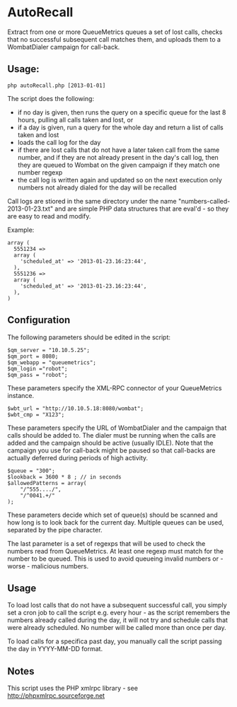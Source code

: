 AutoRecall
==========

Extract from one or more QueueMetrics queues a set of lost calls, checks that no successful 
subsequent call matches them, and uploads them to a WombatDialer campaign for call-back.

Usage:
------

    php autoRecall.php [2013-01-01]

The script does the following:

- if no day is given, then runs the query on a specific queue for the last 8 hours, pulling all 
  calls taken and lost, or
- if a day is given, run a query for the whole day and return a list of calls taken and lost
- loads the call log for the day
- if there are lost calls that do not have a later taken call from the same number,
  and if they are not already present in the day's call log, then they are queued to Wombat
  on the given campaign if they match one number regexp
- the call log is written again and updated so on the next execution
  only numbers not already dialed for the day will be recalled

Call logs are stiored in the same directory under the name "numbers-called-2013-01-23.txt" and 
are simple PHP data structures that are eval'd - so they are easy to read and modify.

Example:

    array (
      5551234 => 
      array (
        'scheduled_at' => '2013-01-23.16:23:44',
      ),
      5551236 => 
      array (
        'scheduled_at' => '2013-01-23.16:23:44',
      ),
    )


Configuration
-------------

The following parameters should be edited in the script:

	$qm_server = "10.10.5.25";
	$qm_port = 8080;
	$qm_webapp = "queuemetrics";
	$qm_login ="robot";
	$qm_pass = "robot";

These parameters specify the XML-RPC connector of your QueueMetrics instance.

	$wbt_url = "http://10.10.5.18:8080/wombat";
	$wbt_cmp = "X123";

These parameters specify the URL of WombatDialer and the campaign that calls should be added to.
The dialer must be running when the calls are added and the campaign should be active (usually IDLE).
Note that the campaign you use for call-back might be paused so that call-backs are actually deferred
during periods of high activity.

	$queue = "300";
	$lookback = 3600 * 8 ; // in seconds
	$allowedPatterns = array( 
		"/^555..../",
		"/^0041.+/"
	);


These parameters decide which set of queue(s) should be scanned and how long is 
to look back for the current day. Multiple queues can be used, separated by the pipe character.

The last parameter is a set of regexps that will be used to check the numbers read from 
QueueMetrics. At least one regexp must match for the number to be queued. This is used
to avoid queueing invalid numbers or - worse - malicious numbers.

Usage
-----

To load lost calls that do not have a subsequent successful call, you simply set a cron job
to call the script e.g. every hour - as the script remembers the numbers already called during 
the day, it will not try and schedule calls that were already scheduled. No number will be called
more than once per day.

To load calls for a specifica past day, you manually call the script passing the day in 
YYYY-MM-DD format.

Notes
-----

This script uses the PHP xmlrpc library - see http://phpxmlrpc.sourceforge.net


